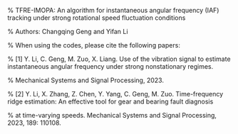 % TFRE-IMOPA: An algorithm for instantaneous angular frequency (IAF) tracking under strong rotational speed fluctuation conditions

% Authors: Changqing Geng and Yifan Li

% When using the codes, please cite the following papers:

% [1] Y. Li, C. Geng, M. Zuo, X. Liang. Use of the vibration signal to estimate instantaneous angular frequency under strong nonstationary regimes.

%     Mechanical Systems and Signal Processing, 2023.

% [2] Y. Li, X. Zhang, Z. Chen, Y. Yang, C. Geng, M. Zuo. Time-frequency ridge estimation: An effective tool for gear and bearing fault diagnosis 

%     at time-varying speeds. Mechanical Systems and Signal Processing, 2023, 189: 110108.
